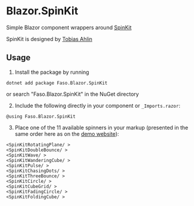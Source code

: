# Blazor.SpinKit

Simple Blazor component wrappers around [SpinKit](https://tobiasahlin.com/spinkit/)

SpinKit is designed by [Tobias Ahlin](https://github.com/tobiasahlin)

## Usage

1) Install the package by running

`dotnet add package Faso.Blazor.SpinKit`

or search "Faso.Blazor.SpinKit" in the NuGet directory

2) Include the following directly in your component or `_Imports.razor`:

`@using Faso.Blazor.SpinKit`

3) Place one of the 11 available spinners in your markup (presented in the same order here as on the [demo website](https://tobiasahlin.com/spinkit/)):
```
<SpinKitRotatingPlane/ >
<SpinKitDoubleBounce/ >
<SpinKitWave/ >
<SpinKitWanderingCube/ >
<SpinKitPulse/ >
<SpinKitChasingDots/ >
<SpinKitThreeBounce/ >
<SpinKitCircle/ >
<SpinKitCubeGrid/ >
<SpinKitFadingCircle/ >
<SpinKitFoldingCube/ >
```
